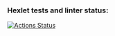 ### Hexlet tests and linter status:
[![Actions Status](https://github.com/David-Roklem/python-project-lvl1/workflows/hexlet-check/badge.svg)](https://github.com/David-Roklem/python-project-lvl1/actions)